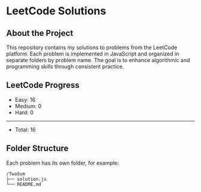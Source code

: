 # LeetCode Solutions

##  About the Project

This repository contains my solutions to problems from the LeetCode platform. Each problem is implemented in JavaScript and organized in separate folders by problem name. The goal is to enhance algorithmic and programming skills through consistent practice.


## LeetCode Progress
- Easy: 16
- Medium: 0
- Hard: 0
______________
- Total: 16

##  Folder Structure

Each problem has its own folder, for example:

```
/TwoSum
├── solution.js
└── README.md
```

